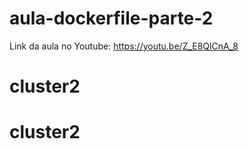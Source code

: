 # aula-dockerfile-parte-2

Link da aula no Youtube: https://youtu.be/Z_E8QlCnA_8
# cluster2
# cluster2
